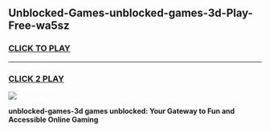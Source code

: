 
## Unblocked-Games-unblocked-games-3d-Play-Free-wa5sz
<h3>
<a href="https://premium76.site?title=unblocked-games-3d&ref=21A">CLICK TO PLAY</a></h3>
<hr>

<h3>
<a href="https://premium76.site?title=unblocked-games-3d&ref=21A">CLICK 2 PLAY</a>
  
</h3>

<a href="https://premium76.site?title=unblocked-games-3d&ref=21A"><img src="https://clearcache.store/games.png"></a>


**unblocked-games-3d games unblocked: Your Gateway to Fun and Accessible Online Gaming**

